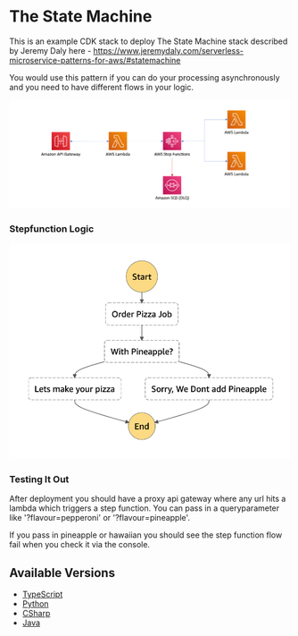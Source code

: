 # The State Machine

This is an example CDK stack to deploy The State Machine stack described by Jeremy Daly here - https://www.jeremydaly.com/serverless-microservice-patterns-for-aws/#statemachine

You would use this pattern if you can do your processing asynchronously and you need to have different flows in your logic.

![Architecture](img/the-state-machine-arch.png)

### Stepfunction Logic
![Architecture](img/statemachine.png)


### Testing It Out

After deployment you should have a proxy api gateway where any url hits a lambda which triggers a step function. You can pass in a queryparameter like '?flavour=pepperoni' or '?flavour=pineapple'.

If you pass in pineapple or hawaiian you should see the step function flow fail when you check it via the console.


## Available Versions

 * [TypeScript](typescript/)
 * [Python](python/)
 * [CSharp](csharp/)
 * [Java](java/)

